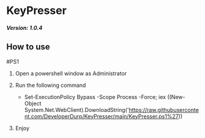# KeyPresser

##### Version: 1.0.4 

## How to use 

#PS1
1. Open a powershell window as Administrator
2. Run the following command 
   * Set-ExecutionPolicy Bypass -Scope Process -Force; iex ((New-Object System.Net.WebClient).DownloadString('https://raw.githubusercontent.com/DeveloperDurp/KeyPresser/main/KeyPresser.ps1%27))

3. Enjoy
